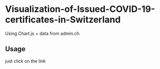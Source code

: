 #  Visualization-of-Issued-COVID-19-certificates-in-Switzerland


Using Chart.js + data from admin.ch

## Usage

just click on the link

